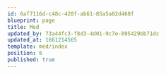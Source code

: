 ```yaml
---
id: 6af7116d-c48c-420f-ab61-85a5a02d468f
blueprint: page
title: Med
updated_by: 73a44fc3-f8d3-4d01-9c7e-095429bb71dc
updated_at: 1661214565
template: med/index
position: 6
published: true
---
```

